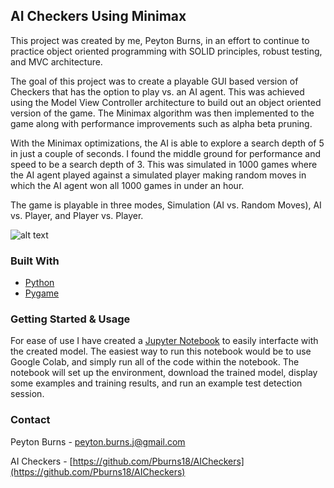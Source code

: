 ## AI Checkers Using Minimax

This project was created by me, Peyton Burns, in an effort to continue to practice object oriented programming with SOLID principles, robust testing, and MVC architecture.

The goal of this project was to create a playable GUI based version of Checkers that has the option to play vs. an AI agent. This was achieved using the Model View Controller architecture to build out an object oriented version of the game. The Minimax algorithm was then implemented to the game along with performance improvements such as alpha beta pruning.

With the Minimax optimizations, the AI is able to explore a search depth of 5 in just a couple of seconds. I found the middle ground for performance and speed to be a search depth of 3. This was simulated in 1000 games where the AI agent played against a simulated player making random moves in which the AI agent won all 1000 games in under an hour.

The game is playable in three modes, Simulation (AI vs. Random Moves), AI vs. Player, and Player vs. Player.

![alt text](https://github.com/Pburns18/)

### Built With

* [Python](https://www.python.org/)
* [Pygame](https://www.pygame.org/)

### Getting Started & Usage
For ease of use I have created a [Jupyter Notebook](https://github.com/Pburns18/NHLAdDetection/blob/main/NHLAdDetectionInterface.ipynb) to easily interfacte with the created model. The easiest way to run this notebook would be to use Google Colab, and simply run all of the code within the notebook. The notebook will set up the environment, download 
the trained model, display some examples and training results, and run an example test detection session.

### Contact
Peyton Burns - peyton.burns.j@gmail.com

AI Checkers - [https://github.com/Pburns18/AICheckers](https://github.com/Pburns18/AICheckers)
